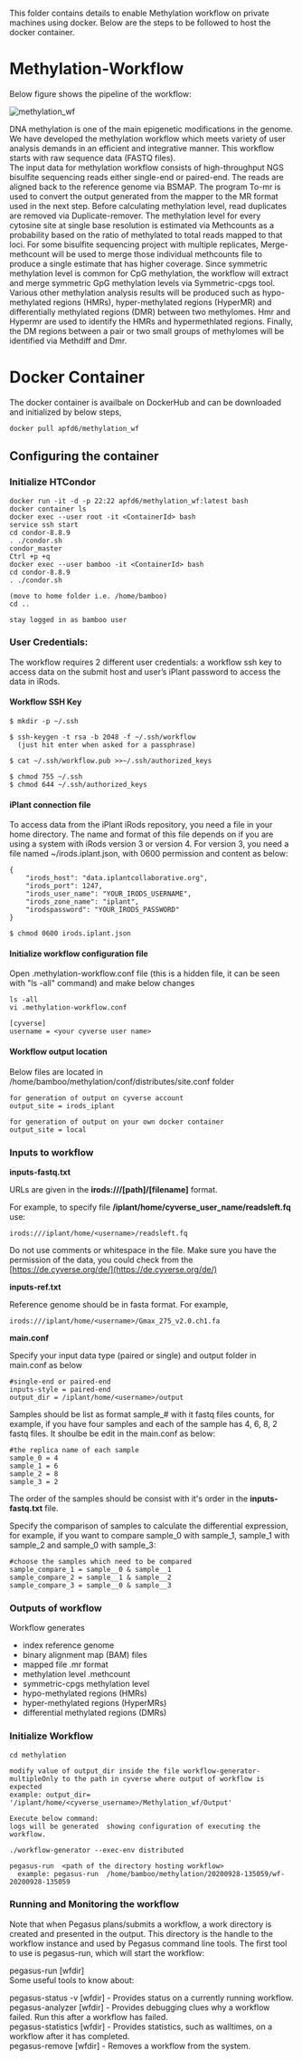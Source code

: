 
This folder contains details to enable Methylation workflow on private machines using docker. Below are the steps to be followed to host the docker container.

# Methylation-Workflow
Below figure shows the pipeline of the workflow:

![methylation_wf](Images/methylation_wf.png)


DNA methylation is one of the main epigenetic modifications in the genome. We have developed the methylation workflow which meets variety of user analysis demands in an efficient and integrative manner. This workflow starts with raw sequence data (FASTQ files).   
The input data for methylation workflow consists of high-throughput NGS bisulfite sequencing reads either single-end or paired-end. The reads are aligned back to the reference genome via BSMAP. The program To-mr is used to convert the output generated from the mapper to the MR format used in the next step. Before calculating methylation level, read duplicates are removed via Duplicate-remover. The methylation level for every cytosine site at single base resolution is estimated via Methcounts as a probability based on the ratio of methylated to total reads mapped to that loci. For some bisulfite sequencing project with multiple replicates, Merge-methcount will be used to merge those individual methcounts file to produce a single estimate that has higher coverage. Since symmetric methylation level is common for CpG methylation, the workflow will extract and merge symmetric GpG methylation levels via Symmetric-cpgs tool.   
Various other methylation analysis results will be produced such as hypo-methylated regions (HMRs), hyper-methylated regions (HyperMR) and differentially methylated regions (DMR) between two methylomes. Hmr and Hypermr are used to identify the HMRs and hypermethlated regions. Finally, the DM regions between a pair or two small groups of methylomes will be identified via Methdiff and Dmr.   

# Docker Container
The docker container is availbale on DockerHub and can be downloaded and initialized by below steps,

```
docker pull apfd6/methylation_wf  
```

## Configuring the container

### Initialize HTCondor

```
docker run -it -d -p 22:22 apfd6/methylation_wf:latest bash
docker container ls
docker exec --user root -it <ContainerId> bash
service ssh start
cd condor-8.8.9
. ./condor.sh
condor_master
Ctrl +p +q
docker exec --user bamboo -it <ContainerId> bash
cd condor-8.8.9
. ./condor.sh

(move to home folder i.e. /home/bamboo)  
cd ..  

stay logged in as bamboo user
```

### User Credentials:
The workflow requires 2 different user credentials:  a workflow ssh key to access data on the submit host and user’s iPlant password to access the data in iRods.  

#### Workflow SSH Key  
```
$ mkdir -p ~/.ssh  

$ ssh-keygen -t rsa -b 2048 -f ~/.ssh/workflow  
  (just hit enter when asked for a passphrase)  
  
$ cat ~/.ssh/workflow.pub >>~/.ssh/authorized_keys

$ chmod 755 ~/.ssh
$ chmod 644 ~/.ssh/authorized_keys
```

#### iPlant connection file

To access data from the iPlant iRods repository, you need a file in your home directory. The name and format of this file depends on if you are using a system with iRods version 3 or version 4. For version 3, you need a file named ~/irods.iplant.json, with 0600 permission and content as below:
```
{
    "irods_host": "data.iplantcollaborative.org",  
    "irods_port": 1247,  
    "irods_user_name": "YOUR_IRODS_USERNAME",  
    "irods_zone_name": "iplant",  
    "irodspassword": "YOUR_IRODS_PASSWORD"  
}

$ chmod 0600 irods.iplant.json
```
#### Initialize workflow configuration file
Open .methylation-workflow.conf file (this is a hidden file, it can be seen with "ls -all" command) and make below changes
```
ls -all
vi .methylation-workflow.conf

[cyverse]
username = <your cyverse user name>
```
#### Workflow output location
Below files are located in /home/bamboo/methylation/conf/distributes/site.conf folder
```
for generation of output on cyverse account
output_site = irods_iplant

for generation of output on your own docker container
output_site = local
```
### Inputs to workflow

**inputs-fastq.txt**

URLs are given in the **irods:///[path]/[filename]** format. 

For example, to specify file **/iplant/home/cyverse_user_name/readsleft.fq** use:
```
irods:///iplant/home/<username>/readsleft.fq
```
Do not use comments or whitespace in the file. Make sure you have the permission of the data, you could check from the [https://de.cyverse.org/de/](https://de.cyverse.org/de/)

**inputs-ref.txt**

Reference genome should be in fasta format. For example, 
```
irods:///iplant/home/<username>/Gmax_275_v2.0.ch1.fa
```
**main.conf**

Specify your input data type (paired or single) and output folder in main.conf as below
```
#single-end or paired-end
inputs-style = paired-end
output_dir = /iplant/home/<username>/output
```

Samples should be list as format sample_# with it fastq files counts, for example, if you have four samples and each of the sample has 4, 6, 8, 2 fastq files. It shoulbe be edit in the main.conf as below:
```
#the replica name of each sample
sample_0 = 4
sample_1 = 6
sample_2 = 8
sample_3 = 2
```
The order of the samples should be consist with it's order in the **inputs-fastq.txt** file. 

Specify the comparison of samples to calculate the differential expression, for example, if you want to compare sample_0 with sample_1, sample_1 with sample_2 and sample_0 with sample_3:
```
#choose the samples which need to be compared
sample_compare_1 = sample__0 & sample__1
sample_compare_2 = sample__1 & sample__2
sample_compare_3 = sample__0 & sample__3
```
### Outputs of workflow
Workflow generates 
- index reference genome 
- binary alignment map (BAM) files 
- mapped file .mr format
- methylation level .methcount
- symmetric-cpgs methylation level
- hypo-methylated regions (HMRs)
- hyper-methylated regions (HyperMRs)
- differential methylated regions (DMRs)



### Initialize Workflow
```
cd methylation

modify value of output_dir inside the file workflow-generator-multipleOnly to the path in cyverse where output of workflow is expected
example: output_dir= '/iplant/home/<cyverse_username>/Methylation_wf/Output'

Execute below command:
logs will be generated  showing configuration of executing the workflow.

./workflow-generator --exec-env distributed

pegasus-run  <path of the directory hosting workflow>
  example: pegasus-run  /home/bamboo/methylation/20200928-135059/wf-20200928-135059
```

### Running and Monitoring the workflow

Note that when Pegasus plans/submits a workflow, a work directory is created and presented in the output. This directory is the handle to the workflow instance and used by Pegasus command line tools. The first tool to use is pegasus-run, which will start the workflow:  

pegasus-run [wfdir]  
Some useful tools to know about:  

pegasus-status -v [wfdir] - Provides status on a currently running workflow.  
pegasus-analyzer [wfdir] - Provides debugging clues why a workflow failed. Run this after a workflow has failed.  
pegasus-statistics [wfdir] - Provides statistics, such as walltimes, on a workflow after it has completed.  
pegasus-remove [wfdir] - Removes a workflow from the system.  


